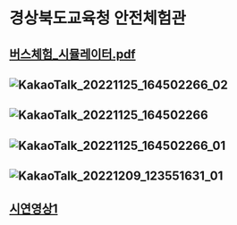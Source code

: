 # 경상북도교육청 안전체험관
## [버스체험_시뮬레이터.pdf](https://github.com/Chobochoi/GyeongJu/files/10089607/_.pdf)
## ![KakaoTalk_20221125_164502266_02](https://user-images.githubusercontent.com/102361334/203927862-dfb5ec73-aa4e-4aec-9ca3-a4f54b8c3f5c.jpg)
## ![KakaoTalk_20221125_164502266](https://user-images.githubusercontent.com/102361334/203927911-55a645e0-ddad-4048-bcbe-4c0ffeaf1ad6.jpg)
## ![KakaoTalk_20221125_164502266_01](https://user-images.githubusercontent.com/102361334/203927971-dfad9c08-a358-49d0-9d1e-db5a3d54d445.jpg)
## ![KakaoTalk_20221209_123551631_01](https://user-images.githubusercontent.com/102361334/206619072-2518c1f5-eca0-4b1b-b024-bd4a2f989d8f.jpg)
## [시연영상1](https://user-images.githubusercontent.com/102361334/206619060-affb9f83-ad0f-4ca3-8046-f01493211ba9.mp4)

